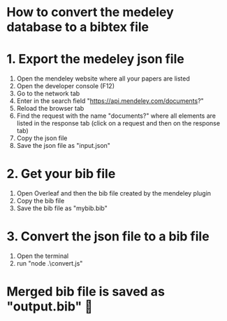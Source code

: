 # How to convert the medeley database to a bibtex file

# 1. Export the medeley json file

1. Open the mendeley website where all your papers are listed
2. Open the developer console (F12)
3. Go to the network tab
4. Enter in the search field "https://api.mendeley.com/documents?"
5. Reload the browser tab
6. Find the request with the name "documents?" where all elements are listed in the response tab (click on a request and then on the response tab)
7. Copy the json file
8. Save the json file as "input.json"

# 2. Get your bib file

1. Open Overleaf and then the bib file created by the mendeley plugin
2. Copy the bib file
3. Save the bib file as "mybib.bib"

# 3. Convert the json file to a bib file

1. Open the terminal
2. run "node .\convert.js"

# Merged bib file is saved as "output.bib" 🎉
